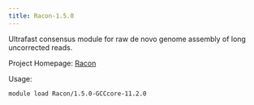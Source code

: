 ```yaml
---
title: Racon-1.5.0
---
```

Ultrafast consensus module for raw de novo genome assembly of long uncorrected reads.

Project Homepage: [Racon](https://github.com/lbcb-sci/racon)

Usage:
```
module load Racon/1.5.0-GCCcore-11.2.0
```
